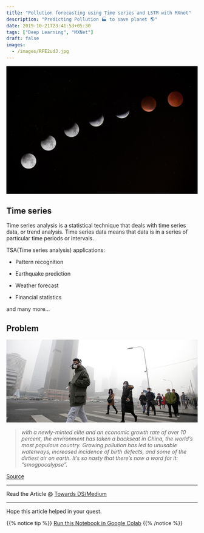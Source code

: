 ```yaml
---
title: "Pollution forecasting using Time series and LSTM with MXnet"
description: "Predicting Pollution 🏭 to save planet 🌎"
date: 2019-10-21T23:41:53+05:30
tags: ["Deep Learning", "MXNet"]
draft: false
images:
  - /images/RFE2udJ.jpg
---
```



![Photo by [Jake Hills](https://unsplash.com/@jakehills?utm_source=medium&utm_medium=referral) on [Unsplash](https://unsplash.com?utm_source=medium&utm_medium=referral)](/images/RFE2udJ.jpg)

## Time series

Time series analysis is a statistical technique that deals with time series data, or trend analysis. Time series data means that data is in a series of particular time periods or intervals.

TSA(Time series analysis) applications:

* Pattern recognition

* Earthquake prediction

* Weather forecast

* Financial statistics

and many more…


## Problem

![](/images/Hg1tYSG.jpg)
>  *with a newly-minted elite and an economic growth rate of over 10 percent, the environment has taken a backseat in China, the world’s most populous country. Growing pollution has led to unusable waterways, increased incidence of birth defects, and some of the dirtiest air on earth. It’s so nasty that there’s now a word for it: “smogpocalypse”.*

[Source](https://allthatsinteresting.com/pollution-in-china-photographs)

---
Read the Article @ [Towards DS/Medium](https://towardsdatascience.com/pollution-forecasting-using-time-series-and-lstm-with-mxnet-16fe9180ee1)

---

Hope this article helped in your quest.

{{% notice tip %}}
[Run this Notebook in Google Colab](https://colab.research.google.com/drive/1ktpx04H1uZtezRd934De3-IIqD43mhn2)
{{% /notice %}}




